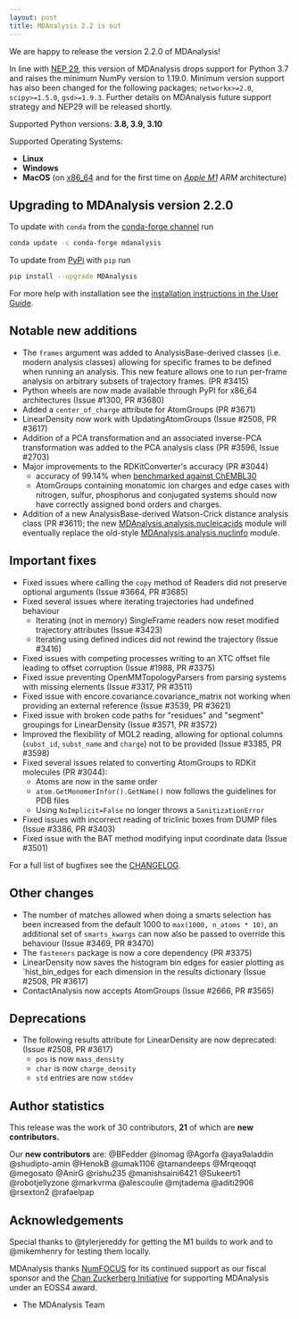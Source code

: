 ```yaml
---
layout: post
title: MDAnalysis 2.2 is out
---
```


We are happy to release the version 2.2.0 of MDAnalysis!

In line with [NEP 29][], this version of MDAnalysis drops support for Python 3.7 and raises the minimum NumPy version to 1.19.0. Minimum version support has also been changed for the following packages; `networkx>=2.0`, `scipy>=1.5.0`, `gsd>=1.9.3`. Further details on MDAnalysis future support strategy and NEP29 will be released shortly.

Supported Python versions: **3.8, 3.9, 3.10**

Supported Operating Systems:
  - **Linux**
  - **Windows**
  - **MacOS** (on [x86_64](https://en.wikipedia.org/wiki/X86-64) and for the first time on *[Apple M1](https://en.wikipedia.org/wiki/Apple_M1) ARM* architecture)

## Upgrading to MDAnalysis version 2.2.0

To update with `conda` from the [conda-forge channel][] run

```bash
conda update -c conda-forge mdanalysis
```

To update from [PyPi][] with `pip` run

```bash
pip install --upgrade MDAnalysis
```

For more help with installation see the [installation instructions in the User Guide][].


## Notable new additions

 - The `frames` argument was added to AnalysisBase-derived classes (i.e. modern analysis classes) allowing for specific frames to be defined when running an analysis. This new feature allows one to run per-frame analysis on arbitrary subsets of trajectory frames. (PR #3415)
 - Python wheels are now made available through PyPI for x86_64 architectures (Issue #1300, PR #3680)
 - Added a `center_of_charge` attribute for AtomGroups (PR #3671)
 - LinearDensity now work with UpdatingAtomGroups (Issue #2508, PR #3617)
 - Addition of a PCA transformation and an associated inverse-PCA transformation was added to the PCA analysis class (PR #3596, Issue #2703)
 - Major improvements to the RDKitConverter's accuracy (PR #3044)
   - accuracy of 99.14% when [benchmarked against ChEMBL30][]
   - AtomGroups containing monatomic ion charges and edge cases with nitrogen, sulfur, phosphorus and conjugated systems should now have correctly assigned bond orders and charges.
 - Addition of a new AnalysisBase-derived Watson-Crick distance analysis class (PR #3611); the new [MDAnalysis.analysis.nucleicacids][] module will eventually replace the old-style [MDAnalysis.analysis.nuclinfo][] module.



## Important fixes

 - Fixed issues where calling the `copy` method of Readers did not preserve optional arguments (Issue #3664, PR #3685)
 - Fixed several issues where iterating trajectories had undefined behaviour
   - Iterating (not in memory) SingleFrame readers now reset modified trajectory attributes (Issue #3423)
   - Iterating using defined indices did not rewind the trajectory (Issue #3416)
 - Fixed issues with competing processes writing to an XTC offset file leading to offset corruption (Issue #1988, PR #3375)
 - Fixed issue preventing OpenMMTopologyParsers from parsing systems with missing elements (Issue #3317, PR #3511)
 - Fixed issue with encore.covariance.covariance_matrix not working when providing an external reference (Issue #3539, PR #3621)
 - Fixed issue with broken code paths for "residues" and "segment" groupings for LinearDensity (Issue #3571, PR #3572)
 - Improved the flexibility of MOL2 reading, allowing for optional columns (`subst_id`, `subst_name` and `charge`) not to be provided (Issue #3385, PR #3598)
 - Fixed several issues related to converting AtomGroups to RDKit molecules (PR #3044):
   - Atoms are now in the same order
   - `atom.GetMonomerInfor().GetName()` now follows the guidelines for PDB files
   - Using `NoImplicit=False` no longer throws a `SanitizationError`
 - Fixed issues with incorrect reading of triclinic boxes from DUMP files (Issue #3386, PR #3403)
 - Fixed issue with the BAT method modifying input coordinate data (Issue #3501)


For a full list of bugfixes see the [CHANGELOG][].


## Other changes

 - The number of matches allowed when doing a smarts selection has been increased from the default
   1000 to `max(1000, n_atoms * 10)`, an additional set of `smarts_kwargs` can now also be passed
   to override this behaviour (Issue #3469, PR #3470)
 - The `fasteners` package is now a core dependency (PR #3375)
 - LinearDensity now saves the histogram bin edges for easier plotting as `hist_bin_edges for
   each dimension in the results dictionary (Issue #2508, PR #3617)
 - ContactAnalysis now accepts AtomGroups (Issue #2666, PR #3565)


## Deprecations

 - The following results attribute for LinearDensity are now deprecated: (Issue #2508, PR #3617)
   - `pos` is now `mass_density`
   - `char` is now `charge_density`
   - `std` entries are now `stddev`


## Author statistics

This release was the work of 30 contributors, **21** of which are **new contributors.**

Our **new contributors** are:
@BFedder 
@inomag
@Agorfa
@aya9aladdin
@shudipto-amin
@HenokB
@umak1106
@tamandeeps
@Mrqeoqqt
@megosato
@AnirG
@rishu235
@manishsaini6421
@Sukeerti1
@robotjellyzone
@markvrma
@alescoulie
@mjtadema
@aditi2906
@rsexton2
@rafaelpap

## Acknowledgements

Special thanks to @tylerjereddy for getting the M1 builds to work and to @mikemhenry for testing them locally.

MDAnalysis thanks [NumFOCUS][] for its continued support as our fiscal sponsor and the [Chan Zuckerberg Initiative][] for supporting MDAnalysis under an EOSS4 award.

- The MDAnalysis Team


[installation instructions in the User Guide]: https://userguide.mdanalysis.org/stable/installation.html
[conda-forge channel]: https://anaconda.org/conda-forge/mdanalysis
[PyPi]: https://pypi.org/project/MDAnalysis/
[NumFOCUS]: https://www.numfocus.org
[CHANGELOG]: https://github.com/MDAnalysis/mdanalysis/blob/release-2.2.0/package/CHANGELOG
[NEP 29]: https://numpy.org/neps/nep-0029-deprecation_policy.html
[benchmarked against ChEMBL30]: https://github.com/MDAnalysis/RDKitConverter-benchmark
[MDAnalysis.analysis.nucleicacids]: https://docs.mdanalysis.org/2.2.0/documentation_pages/analysis/nucleicacids.html
[MDAnalysis.analysis.nuclinfo]: https://docs.mdanalysis.org/2.2.0/documentation_pages/analysis/nuclinfo.html
[Chan Zuckerberg Initiative]: https://chanzuckerberg.com/
